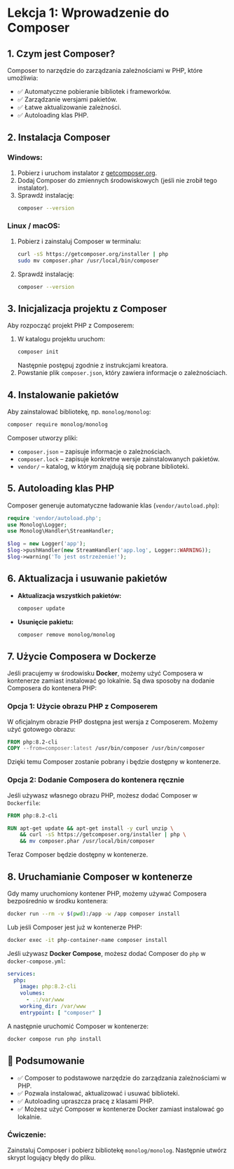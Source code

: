 # Lekcja 1: Wprowadzenie do Composer

## 1. Czym jest Composer?
Composer to narzędzie do zarządzania zależnościami w PHP, które umożliwia:
- ✅ Automatyczne pobieranie bibliotek i frameworków.
- ✅ Zarządzanie wersjami pakietów.
- ✅ Łatwe aktualizowanie zależności.
- ✅ Autoloading klas PHP.

## 2. Instalacja Composer

### **Windows:**
1. Pobierz i uruchom instalator z [getcomposer.org](https://getcomposer.org/download/).
2. Dodaj Composer do zmiennych środowiskowych (jeśli nie zrobił tego instalator).
3. Sprawdź instalację:
   ```sh
   composer --version
   ```

### **Linux / macOS:**
1. Pobierz i zainstaluj Composer w terminalu:
   ```sh
   curl -sS https://getcomposer.org/installer | php
   sudo mv composer.phar /usr/local/bin/composer
   ```
2. Sprawdź instalację:
   ```sh
   composer --version
   ```

## 3. Inicjalizacja projektu z Composer
Aby rozpocząć projekt PHP z Composerem:
1. W katalogu projektu uruchom:
   ```sh
   composer init
   ```
   Następnie postępuj zgodnie z instrukcjami kreatora.
2. Powstanie plik `composer.json`, który zawiera informacje o zależnościach.

## 4. Instalowanie pakietów
Aby zainstalować bibliotekę, np. `monolog/monolog`:
```sh
composer require monolog/monolog
```
Composer utworzy pliki:
- `composer.json` – zapisuje informacje o zależnościach.
- `composer.lock` – zapisuje konkretne wersje zainstalowanych pakietów.
- `vendor/` – katalog, w którym znajdują się pobrane biblioteki.

## 5. Autoloading klas PHP
Composer generuje automatyczne ładowanie klas (`vendor/autoload.php`):
```php
require 'vendor/autoload.php';
use Monolog\Logger;
use Monolog\Handler\StreamHandler;

$log = new Logger('app');
$log->pushHandler(new StreamHandler('app.log', Logger::WARNING));
$log->warning('To jest ostrzeżenie!');
```

## 6. Aktualizacja i usuwanie pakietów
- **Aktualizacja wszystkich pakietów:**  
  ```sh
  composer update
  ```
- **Usunięcie pakietu:**  
  ```sh
  composer remove monolog/monolog
  ```

## 7. Użycie Composera w Dockerze
Jeśli pracujemy w środowisku **Docker**, możemy użyć Composera w kontenerze zamiast instalować go lokalnie. Są dwa sposoby na dodanie Composera do kontenera PHP:

### **Opcja 1: Użycie obrazu PHP z Composerem**
W oficjalnym obrazie PHP dostępna jest wersja z Composerem. Możemy użyć gotowego obrazu:
```dockerfile
FROM php:8.2-cli  
COPY --from=composer:latest /usr/bin/composer /usr/bin/composer  
```
Dzięki temu Composer zostanie pobrany i będzie dostępny w kontenerze.

### **Opcja 2: Dodanie Composera do kontenera ręcznie**
Jeśli używasz własnego obrazu PHP, możesz dodać Composer w `Dockerfile`:
```dockerfile
FROM php:8.2-cli

RUN apt-get update && apt-get install -y curl unzip \
    && curl -sS https://getcomposer.org/installer | php \
    && mv composer.phar /usr/local/bin/composer
```

Teraz Composer będzie dostępny w kontenerze.

## 8. Uruchamianie Composer w kontenerze
Gdy mamy uruchomiony kontener PHP, możemy używać Composera bezpośrednio w środku kontenera:
```sh
docker run --rm -v $(pwd):/app -w /app composer install
```
Lub jeśli Composer jest już w kontenerze PHP:
```sh
docker exec -it php-container-name composer install
```

Jeśli używasz **Docker Compose**, możesz dodać Composer do `php` w `docker-compose.yml`:
```yaml
services:
  php:
    image: php:8.2-cli
    volumes:
      - .:/var/www
    working_dir: /var/www
    entrypoint: [ "composer" ]
```
A następnie uruchomić Composer w kontenerze:
```sh
docker compose run php install
```

## 📌 Podsumowanie
- ✅ Composer to podstawowe narzędzie do zarządzania zależnościami w PHP.
- ✅ Pozwala instalować, aktualizować i usuwać biblioteki.
- ✅ Autoloading upraszcza pracę z klasami PHP.
- ✅ Możesz użyć Composer w kontenerze Docker zamiast instalować go lokalnie.

### **Ćwiczenie:**
Zainstaluj Composer i pobierz bibliotekę `monolog/monolog`. Następnie utwórz skrypt logujący błędy do pliku.

